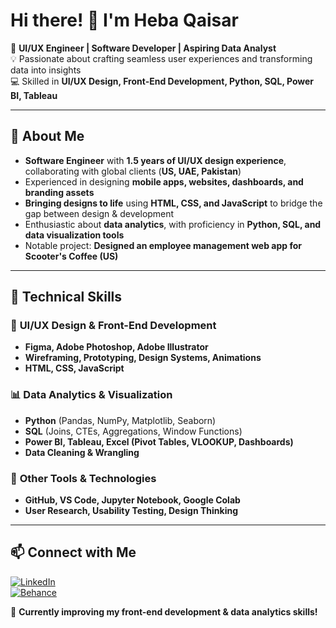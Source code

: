 # Hi there! 👋 I'm Heba Qaisar  

🎨 **UI/UX Engineer | Software Developer | Aspiring Data Analyst**  
💡 Passionate about crafting seamless user experiences and transforming data into insights  
💻 Skilled in **UI/UX Design, Front-End Development, Python, SQL, Power BI, Tableau**  

---

## 🚀 About Me  
- **Software Engineer** with **1.5 years of UI/UX design experience**, collaborating with global clients (**US, UAE, Pakistan**)  
- Experienced in designing **mobile apps, websites, dashboards, and branding assets**  
- **Bringing designs to life** using **HTML, CSS, and JavaScript** to bridge the gap between design & development  
- Enthusiastic about **data analytics**, with proficiency in **Python, SQL, and data visualization tools**  
- Notable project: **Designed an employee management web app for Scooter's Coffee (US)**  

---

## 🔧 Technical Skills  

### 🎨 **UI/UX Design & Front-End Development**  
- **Figma, Adobe Photoshop, Adobe Illustrator**  
- **Wireframing, Prototyping, Design Systems, Animations**  
- **HTML, CSS, JavaScript**  

### 📊 **Data Analytics & Visualization**  
- **Python** (Pandas, NumPy, Matplotlib, Seaborn)  
- **SQL** (Joins, CTEs, Aggregations, Window Functions)  
- **Power BI, Tableau, Excel (Pivot Tables, VLOOKUP, Dashboards)**  
- **Data Cleaning & Wrangling**  

### 🔹 **Other Tools & Technologies**  
- **GitHub, VS Code, Jupyter Notebook, Google Colab**  
- **User Research, Usability Testing, Design Thinking**  

---

## 📫 Connect with Me  
[![LinkedIn](https://img.shields.io/badge/LinkedIn-%230077B5.svg?style=flat&logo=linkedin&logoColor=white)](https://linkedin.com/in/heba-qaisar11)  
[![Behance](https://img.shields.io/badge/Behance-%231776F2.svg?style=flat&logo=behance&logoColor=white)](https://www.behance.net/hebaqaisar)   

🌟 **Currently improving my front-end development & data analytics skills!**  
